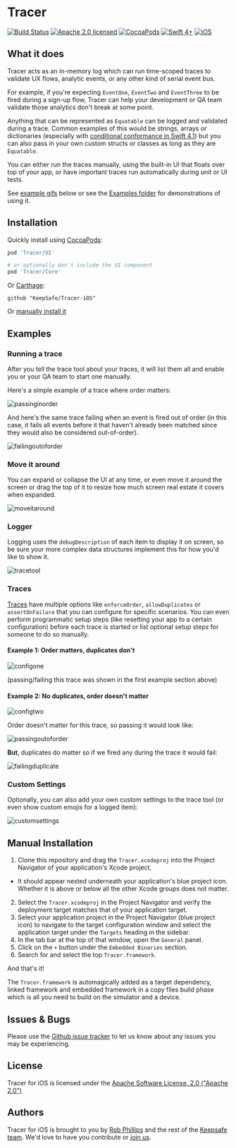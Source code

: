 # Tracer

[![Build Status](https://travis-ci.com/KeepSafe/Tracer-iOS.svg?token=FkPqyrwwnAY4pErzdxwy&branch=master)](https://travis-ci.com/KeepSafe/Tracer-iOS)
[![Apache 2.0 licensed](https://img.shields.io/badge/license-Apache2-blue.svg)](https://github.com/KeepSafe/Tracer-iOS/blob/master/LICENSE)
[![CocoaPods](https://img.shields.io/cocoapods/v/Tracer.svg?maxAge=10800)]()
[![Swift 4+](https://img.shields.io/badge/language-Swift-blue.svg)](https://swift.org)
[![iOS](https://img.shields.io/badge/OS-iOS-orange.svg)](https://developer.apple.com/ios/)

## What it does

Tracer acts as an in-memory log which can run time-scoped traces to validate UX flows, analytic events, or any other kind of serial event bus.

For example, if you're expecting `EventOne`, `EventTwo` and `EventThree` to be fired during a sign-up flow, Tracer can help your development or QA team validate those analytics don't break at some point. 

Anything that can be represented as `Equatable` can be logged and validated during a trace. Common examples of this would be strings, arrays or dictionaries (especially with [conditional conformance in Swift 4.1](https://swift.org/blog/conditional-conformance)) but you can also pass in your own custom structs or classes as long as they are `Equatable`.

You can either run the traces manually, using the built-in UI that floats over top of your app, or have important traces run automatically during unit or UI tests.

See [example gifs](#examples) below or see the [Examples folder](https://github.com/KeepSafe/Tracer-iOS/tree/master/Examples) for demonstrations of using it. 

## Installation

Quickly install using [CocoaPods](https://cocoapods.org): 

```ruby
pod 'Tracer/UI'

# or optionally don't include the UI component
pod 'Tracer/Core'
```

Or [Carthage](https://github.com/Carthage/Carthage):

```
github "KeepSafe/Tracer-iOS"
```

Or [manually install it](#manual-installation)

## Examples

### Running a trace

After you tell the trace tool about your traces, it will list them all and enable you or your QA team to start one manually.

Here's a simple example of a trace where order matters:

![passinginorder](https://user-images.githubusercontent.com/30269720/40362283-169dca86-5d9a-11e8-8995-7bf89d714cf4.gif)

And here's the same trace failing when an event is fired out of order (in this case, it fails all events before it that haven't already been matched since they would also be considered out-of-order).

![failingoutoforder](https://user-images.githubusercontent.com/30269720/40362347-411b9496-5d9a-11e8-9e95-a1ff75341fcc.gif)

### Move it around

You can expand or collapse the UI at any time, or even move it around the screen or drag the top of it to resize how much screen real estate it covers when expanded.

![moveitaround](https://user-images.githubusercontent.com/30269720/40361667-1bcb4bac-5d98-11e8-817d-f4d480d155b4.gif)


### Logger

Logging uses the `debugDescription` of each item to display it on screen, so be sure your more complex data structures implement this for how you'd like to show it.

![tracetool](https://user-images.githubusercontent.com/30269720/40361723-500a802c-5d98-11e8-80f0-ca5c409d3b05.png)

### Traces

[Traces](https://github.com/KeepSafe/Tracer-iOS/blob/master/Source/Traces/Trace.swift) have multiple options like `enforceOrder`, `allowDuplicates` or `assertOnFailure` that you can configure for specific scenarios. You can even perform programmatic setup steps (like resetting your app to a certain configuration) before each trace is started or list optional setup steps for someone to do so manually.

#### Example 1: Order matters, duplicates don't

![configone](https://user-images.githubusercontent.com/30269720/40362198-d44b552c-5d99-11e8-9eca-8ac659cfb3d3.png)

(passing/failing this trace was shown in the first example section above)

#### Example 2: No duplicates, order doesn't matter

![configtwo](https://user-images.githubusercontent.com/30269720/40362231-e8814a56-5d99-11e8-974c-82f2d032907e.png)

Order doesn't matter for this trace, so passing it would look like:

![passingoutoforder](https://user-images.githubusercontent.com/30269720/40362419-7f3da3cc-5d9a-11e8-9545-f40b4b664eb3.gif)

**But**, duplicates do matter so if we fired any during the trace it would fail:

![failingduplicate](https://user-images.githubusercontent.com/30269720/40362470-a16644a4-5d9a-11e8-8fe4-57e8b2c51469.gif)

### Custom Settings

Optionally, you can also add your own custom settings to the trace tool (or even show custom emojis for a logged item):

![customsettings](https://user-images.githubusercontent.com/30269720/40362532-c42227a6-5d9a-11e8-8bed-a7358bbef5ea.gif)

## Manual Installation

1. Clone this repository and drag the `Tracer.xcodeproj` into the Project Navigator of your application's Xcode project.
  - It should appear nested underneath your application's blue project icon. Whether it is above or below all the other Xcode groups does not matter.
2. Select the `Tracer.xcodeproj` in the Project Navigator and verify the deployment target matches that of your application target.
3. Select your application project in the Project Navigator (blue project icon) to navigate to the target configuration window and select the application target under the `Targets` heading in the sidebar.
4. In the tab bar at the top of that window, open the `General` panel.
5. Click on the `+` button under the `Embedded Binaries` section.
6. Search for and select the top `Tracer.framework`.

And that's it!

The `Tracer.framework` is automagically added as a target dependency, linked framework and embedded framework in a copy files build phase which is all you need to build on the simulator and a device.

## Issues & Bugs

Please use the [Github issue tracker](https://github.com/KeepSafe/Tracer-iOS/issues) to let us know about any issues you may be experiencing.

## License

Tracer for iOS is licensed under the [Apache Software License, 2.0 ("Apache 2.0")](https://github.com/KeepSafe/Tracer-iOS/blob/master/LICENSE)

## Authors

Tracer for iOS is brought to you by [Rob Phillips](https://github.com/iwasrobbed) and the rest of the [Keepsafe team](https://www.getkeepsafe.com/about.html). We'd love to have you contribute or [join us](https://www.getkeepsafe.com/careers.html).
